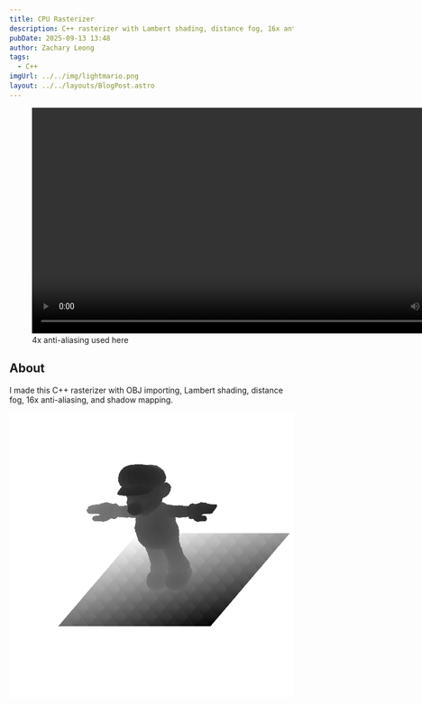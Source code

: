 ```yaml
---
title: CPU Rasterizer
description: C++ rasterizer with Lambert shading, distance fog, 16x anti-aliasing, and shadow mapping
pubDate: 2025-09-13 13:48
author: Zachary Leong
tags: 
  - C++
imgUrl: ../../img/lightmario.png
layout: ../../layouts/BlogPost.astro
---
```

<figure>
  <video controls width="800" loading="lazy">
    <source src="/videos/rasterizer.mp4" type="video/mp4">
  </video>
  <figcaption>4x anti-aliasing used here</figcaption>
</figure>

## About

I made this C++ rasterizer with OBJ importing, Lambert shading, distance fog, 16x anti-aliasing, and shadow mapping.


![](../../img/lightmario.png)
